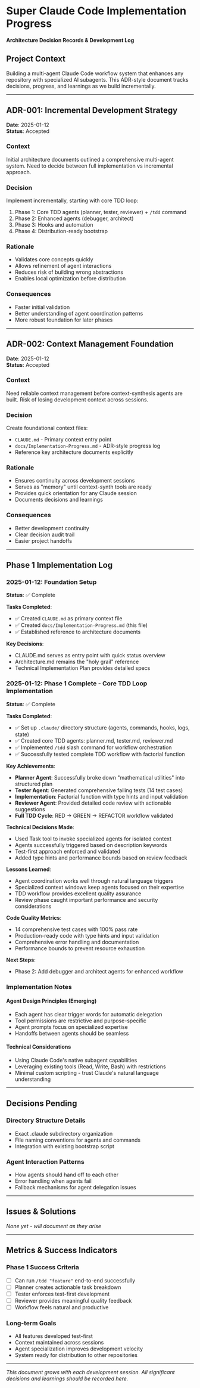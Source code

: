 # Super Claude Code Implementation Progress

**Architecture Decision Records & Development Log**

## Project Context
Building a multi-agent Claude Code workflow system that enhances any repository with specialized AI subagents. This ADR-style document tracks decisions, progress, and learnings as we build incrementally.

---

## ADR-001: Incremental Development Strategy
**Date**: 2025-01-12  
**Status**: Accepted  

### Context
Initial architecture documents outlined a comprehensive multi-agent system. Need to decide between full implementation vs incremental approach.

### Decision
Implement incrementally, starting with core TDD loop:
1. Phase 1: Core TDD agents (planner, tester, reviewer) + `/tdd` command
2. Phase 2: Enhanced agents (debugger, architect)  
3. Phase 3: Hooks and automation
4. Phase 4: Distribution-ready bootstrap

### Rationale
- Validates core concepts quickly
- Allows refinement of agent interactions
- Reduces risk of building wrong abstractions
- Enables local optimization before distribution

### Consequences
- Faster initial validation
- Better understanding of agent coordination patterns
- More robust foundation for later phases

---

## ADR-002: Context Management Foundation
**Date**: 2025-01-12  
**Status**: Accepted

### Context
Need reliable context management before context-synthesis agents are built. Risk of losing development context across sessions.

### Decision
Create foundational context files:
- `CLAUDE.md` - Primary context entry point
- `docs/Implementation-Progress.md` - ADR-style progress log
- Reference key architecture documents explicitly

### Rationale
- Ensures continuity across development sessions
- Serves as "memory" until context-synth tools are ready
- Provides quick orientation for any Claude session
- Documents decisions and learnings

### Consequences
- Better development continuity
- Clear decision audit trail
- Easier project handoffs

---

## Phase 1 Implementation Log

### 2025-01-12: Foundation Setup
**Status**: ✅ Complete

**Tasks Completed**:
- ✅ Created `CLAUDE.md` as primary context file
- ✅ Created `docs/Implementation-Progress.md` (this file)
- ✅ Established reference to architecture documents

**Key Decisions**:
- CLAUDE.md serves as entry point with quick status overview
- Architecture.md remains the "holy grail" reference
- Technical Implementation Plan provides detailed specs

### 2025-01-12: Phase 1 Complete - Core TDD Loop Implementation
**Status**: ✅ Complete

**Tasks Completed**:
- ✅ Set up `.claude/` directory structure (agents, commands, hooks, logs, state)
- ✅ Created core TDD agents: planner.md, tester.md, reviewer.md
- ✅ Implemented `/tdd` slash command for workflow orchestration
- ✅ Successfully tested complete TDD workflow with factorial function

**Key Achievements**:
- **Planner Agent**: Successfully broke down "mathematical utilities" into structured plan
- **Tester Agent**: Generated comprehensive failing tests (14 test cases)
- **Implementation**: Factorial function with type hints and input validation
- **Reviewer Agent**: Provided detailed code review with actionable suggestions
- **Full TDD Cycle**: RED → GREEN → REFACTOR workflow validated

**Technical Decisions Made**:
- Used Task tool to invoke specialized agents for isolated context
- Agents successfully triggered based on description keywords
- Test-first approach enforced and validated
- Added type hints and performance bounds based on review feedback

**Lessons Learned**:
- Agent coordination works well through natural language triggers
- Specialized context windows keep agents focused on their expertise
- TDD workflow provides excellent quality assurance
- Review phase caught important performance and security considerations

**Code Quality Metrics**:
- 14 comprehensive test cases with 100% pass rate
- Production-ready code with type hints and input validation
- Comprehensive error handling and documentation
- Performance bounds to prevent resource exhaustion

**Next Steps**:
- Phase 2: Add debugger and architect agents for enhanced workflow

### Implementation Notes

#### Agent Design Principles (Emerging)
- Each agent has clear trigger words for automatic delegation
- Tool permissions are restrictive and purpose-specific
- Agent prompts focus on specialized expertise
- Handoffs between agents should be seamless

#### Technical Considerations
- Using Claude Code's native subagent capabilities
- Leveraging existing tools (Read, Write, Bash) with restrictions
- Minimal custom scripting - trust Claude's natural language understanding

---

## Decisions Pending

### Directory Structure Details
- Exact .claude subdirectory organization
- File naming conventions for agents and commands
- Integration with existing bootstrap script

### Agent Interaction Patterns
- How agents should hand off to each other
- Error handling when agents fail
- Fallback mechanisms for agent delegation issues

---

## Issues & Solutions

*None yet - will document as they arise*

---

## Metrics & Success Indicators

### Phase 1 Success Criteria
- [ ] Can run `/tdd "feature"` end-to-end successfully
- [ ] Planner creates actionable task breakdown
- [ ] Tester enforces test-first development
- [ ] Reviewer provides meaningful quality feedback
- [ ] Workflow feels natural and productive

### Long-term Goals
- All features developed test-first
- Context maintained across sessions
- Agent specialization improves development velocity
- System ready for distribution to other repositories

---

*This document grows with each development session. All significant decisions and learnings should be recorded here.*